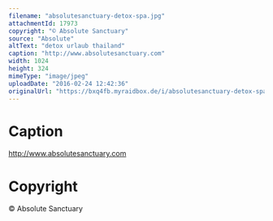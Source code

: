 ```yaml
---
filename: "absolutesanctuary-detox-spa.jpg"
attachmentId: 17973
copyright: "© Absolute Sanctuary"
source: "Absolute"
altText: "detox urlaub thailand"
caption: "http://www.absolutesanctuary.com"
width: 1024
height: 324
mimeType: "image/jpeg"
uploadDate: "2016-02-24 12:42:36"
originalUrl: "https://bxq4fb.myraidbox.de/i/absolutesanctuary-detox-spa.jpg"
---
```


# Caption

http://www.absolutesanctuary.com

# Copyright

© Absolute Sanctuary
